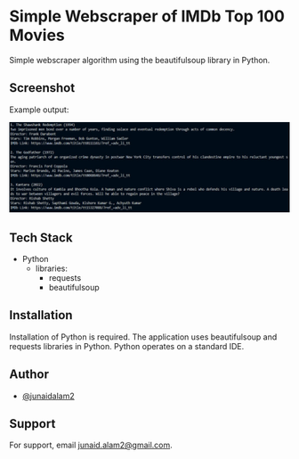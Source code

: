 # Simple Webscraper of IMDb Top 100 Movies
Simple webscraper algorithm using the beautifulsoup library in Python.


## Screenshot
Example output:

![Screenshot](https://github.com/junaidalam2/IMDbWebscraper/blob/main/screenshot.jpg?raw=true)


## Tech Stack

- Python
  - libraries:
    - requests
    - beautifulsoup
    


## Installation
Installation of Python is required. The application uses beautifulsoup and requests libraries in Python. Python operates on a standard IDE. 

## Author

- [@junaidalam2](https://github.com/junaidalam2)


## Support

For support, email junaid.alam2@gmail.com.
